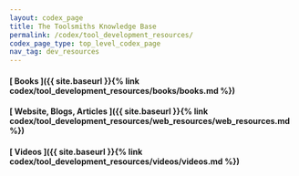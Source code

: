 ```yaml
---
layout: codex_page
title: The Toolsmiths Knowledge Base
permalink: /codex/tool_development_resources/
codex_page_type: top_level_codex_page
nav_tag: dev_resources
---
```


#### [ Books ]({{ site.baseurl }}{% link codex/tool_development_resources/books/books.md %})

#### [ Website, Blogs, Articles ]({{ site.baseurl }}{% link codex/tool_development_resources/web_resources/web_resources.md %})

#### [ Videos ]({{ site.baseurl }}{% link codex/tool_development_resources/videos/videos.md %})
